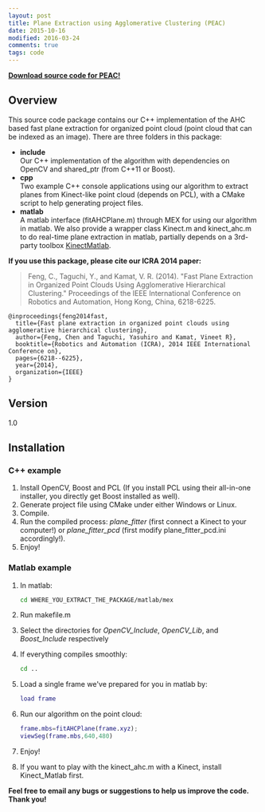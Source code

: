 ```yaml
---
layout: post
title: Plane Extraction using Agglomerative Clustering (PEAC)
date: 2015-10-16
modified: 2016-03-24
comments: true
tags: code
---
```


[**Download source code for PEAC!**](http://www.merl.com/research/license)

## Overview

This source code package contains our C++ implementation of the AHC based fast plane extraction for organized point cloud (point cloud that can be indexed as an image). There are three folders in this package:

* **include**  
    Our C++ implementation of the algorithm with dependencies on OpenCV and shared_ptr (from C++11 or Boost).
* **cpp**  
    Two example C++ console applications using our algorithm to extract planes from Kinect-like point cloud (depends on PCL), with a CMake script to help generating project files.
* **matlab**  
    A matlab interface (fitAHCPlane.m) through MEX for using our algorithm in matlab. We also provide a wrapper class Kinect.m and kinect_ahc.m to do real-time plane extraction in matlab, partially depends on a 3rd-party toolbox [KinectMatlab](http://www.mathworks.com/matlabcentral/fileexchange/30242-kinect-matlab).
    
**If you use this package, please cite our ICRA 2014 paper:**  

> Feng, C., Taguchi, Y., and Kamat, V. R. (2014). "Fast Plane Extraction in Organized Point Clouds Using Agglomerative Hierarchical Clustering." Proceedings of the IEEE International Conference on Robotics and Automation, Hong Kong, China, 6218-6225.

```
@inproceedings{feng2014fast,
  title={Fast plane extraction in organized point clouds using agglomerative hierarchical clustering},
  author={Feng, Chen and Taguchi, Yasuhiro and Kamat, Vineet R},
  booktitle={Robotics and Automation (ICRA), 2014 IEEE International Conference on},
  pages={6218--6225},
  year={2014},
  organization={IEEE}
}
```

## Version

1.0

## Installation

### C++ example
1. Install OpenCV, Boost and PCL (If you install PCL using their all-in-one installer, you directly get Boost installed as well).
2. Generate project file using CMake under either Windows or Linux.
3. Compile.
4. Run the compiled process: *plane_fitter* (first connect a Kinect to your computer!) or *plane_fitter_pcd* (first modify plane_fitter_pcd.ini accordingly!).
5. Enjoy!

### Matlab example
1. In matlab:

   ```bash
   cd WHERE_YOU_EXTRACT_THE_PACKAGE/matlab/mex
   ```
2. Run makefile.m
3. Select the directories for *OpenCV_Include*, *OpenCV_Lib*, and *Boost_Include* respectively
4. If everything compiles smoothly:

   ```bash
   cd ..
   ```
5. Load a single frame we've prepared for you in matlab by:

   ```matlab
   load frame
   ```
6. Run our algorithm on the point cloud:

   ```matlab
   frame.mbs=fitAHCPlane(frame.xyz);
   viewSeg(frame.mbs,640,480)
   ```
7. Enjoy!
8. If you want to play with the kinect_ahc.m with a Kinect, install Kinect_Matlab first.

**Feel free to email any bugs or suggestions to help us improve the code. Thank you!**